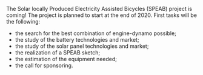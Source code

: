The Solar locally Produced Electricity Assisted Bicycles (SPEAB) project is coming! The project is planned to start at the end of 2020. First tasks will be the following:
- the search for the best combination of engine-dynamo possible;
- the study of the battery technologies and market;
- the study of the solar panel technologies and market;
- the realization of a SPEAB sketch;
- the estimation of the equipment needed;
- the call for sponsoring.
